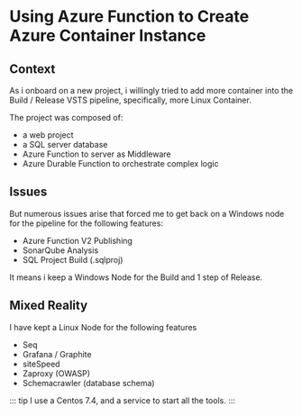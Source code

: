 # Using Azure Function to Create Azure Container Instance

## Context

As i onboard on a new project, i willingly tried to add more container into the Build / Release VSTS pipeline, specifically, more Linux Container.

The project was composed of:

- a web project
- a SQL server database
- Azure Function to server as Middleware
- Azure Durable Function to orchestrate complex logic

## Issues

But numerous issues arise that forced me to get back on a Windows node for the pipeline for the following features:

- Azure Function V2 Publishing
- SonarQube Analysis
- SQL Project Build (.sqlproj)

It means i keep a Windows Node for the Build and 1 step of Release.

## Mixed Reality

I have kept a Linux Node for the following features

- Seq
- Grafana / Graphite
- siteSpeed
- Zaproxy (OWASP)
- Schemacrawler (database schema)

::: tip
I use a Centos 7.4, and a service to start all the tools.
:::
